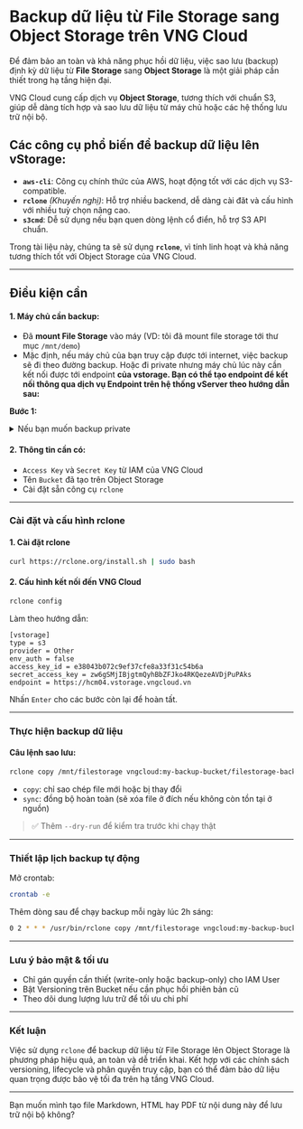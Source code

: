 # Backup dữ liệu từ File Storage sang Object Storage trên VNG Cloud

Để đảm bảo an toàn và khả năng phục hồi dữ liệu, việc sao lưu (backup) định kỳ dữ liệu từ **File Storage** sang **Object Storage** là một giải pháp cần thiết trong hạ tầng hiện đại.&#x20;

VNG Cloud cung cấp dịch vụ **Object Storage**, tương thích với chuẩn S3, giúp dễ dàng tích hợp và sao lưu dữ liệu từ máy chủ hoặc các hệ thống lưu trữ nội bộ.

## Các công cụ phổ biến để backup dữ liệu lên vStorage:

* **`aws-cli`**: Công cụ chính thức của AWS, hoạt động tốt với các dịch vụ S3-compatible.
* **`rclone`** _(Khuyến nghị)_: Hỗ trợ nhiều backend, dễ dàng cài đăt và cấu hình với nhiều tuỳ chọn nâng cao.
* **`s3cmd`**: Dễ sử dụng nếu bạn quen dòng lệnh cổ điển, hỗ trợ S3 API chuẩn.

Trong tài liệu này, chúng ta sẽ sử dụng **`rclone`**, vì tính linh hoạt và khả năng tương thích tốt với Object Storage của VNG Cloud.

***

## Điều kiện cần

#### 1. Máy chủ cần backup:

* Đã **mount File Storage** vào máy (VD: tôi đã mount file storage tới thư mục `/mnt/demo`)
* Mặc định, nếu máy chủ của bạn truy cập được tới internet, việc backup sẽ đi theo đường backup. Hoặc đi private nhưng máy chủ lúc này cần kết nối được tới endpoint **của vstorage. Bạn có thể tạo endpoint để kết nối thông qua dịch vụ Endpoint trên hệ thống vServer theo hướng dẫn sau:**

**Bước 1:**&#x20;

<details>

<summary>Nếu bạn muốn backup private</summary>



</details>

#### 2. Thông tin cần có:

* `Access Key` và `Secret Key` từ IAM của VNG Cloud
* Tên `Bucket` đã tạo trên Object Storage
* Cài đặt sẵn công cụ `rclone`

***

### Cài đặt và cấu hình rclone

#### 1. Cài đặt rclone

```bash
curl https://rclone.org/install.sh | sudo bash
```

#### 2. Cấu hình kết nối đến VNG Cloud

```bash
rclone config
```

Làm theo hướng dẫn:

```
[vstorage]
type = s3
provider = Other
env_auth = false
access_key_id = e38043b072c9ef37cfe8a33f31c54b6a
secret_access_key = zw6gSMjIBjgtmQyhBbZFJko4RKQezeAVDjPuPAks
endpoint = https://hcm04.vstorage.vngcloud.vn
```

Nhấn `Enter` cho các bước còn lại để hoàn tất.

***

### Thực hiện backup dữ liệu

#### Câu lệnh sao lưu:

```bash
rclone copy /mnt/filestorage vngcloud:my-backup-bucket/filestorage-backup --progress
```

* `copy`: chỉ sao chép file mới hoặc bị thay đổi
* `sync`: đồng bộ hoàn toàn (sẽ xóa file ở đích nếu không còn tồn tại ở nguồn)

> ✅ Thêm `--dry-run` để kiểm tra trước khi chạy thật

***

### Thiết lập lịch backup tự động

Mở crontab:

```bash
crontab -e
```

Thêm dòng sau để chạy backup mỗi ngày lúc 2h sáng:

```bash
0 2 * * * /usr/bin/rclone copy /mnt/filestorage vngcloud:my-backup-bucket/filestorage-backup --quiet
```

***

### Lưu ý bảo mật & tối ưu

* Chỉ gán quyền cần thiết (write-only hoặc backup-only) cho IAM User
* Bật Versioning trên Bucket nếu cần phục hồi phiên bản cũ
* Theo dõi dung lượng lưu trữ để tối ưu chi phí

***

### Kết luận

Việc sử dụng `rclone` để backup dữ liệu từ File Storage lên Object Storage là phương pháp hiệu quả, an toàn và dễ triển khai. Kết hợp với các chính sách versioning, lifecycle và phân quyền truy cập, bạn có thể đảm bảo dữ liệu quan trọng được bảo vệ tối đa trên hạ tầng VNG Cloud.

***

Bạn muốn mình tạo file Markdown, HTML hay PDF từ nội dung này để lưu trữ nội bộ không?
